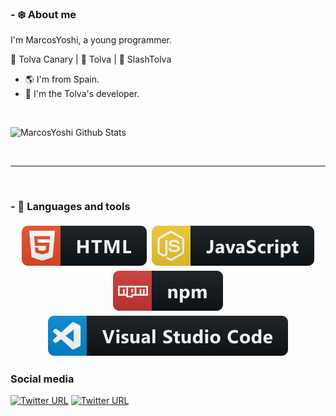 ### - ❄️ About me 
I'm MarcosYoshi, a young programmer. 

🧡 Tolva Canary | 🥇 Tolva | 💙 SlashTolva

- 🌎 I'm from Spain.
- 💎 I'm the Tolva's developer. 

<br />

![MarcosYoshi Github Stats](https://github-readme-stats.vercel.app/api?username=MarcosYoshi&show_icons=true&title_color=fff&icon_color=79ff97&text_color=9f9f9f&bg_color=151515)

<br />

*************

<br />

### - 🔧 Languages and tools

<p align="center">
 <img src="https://raw.githubusercontent.com/8bithemant/8bithemant/master/svg/dev/languages/html.svg" alt="Twitter" style="vertical-align:top; margin:4px"><img src="https://raw.githubusercontent.com/8bithemant/8bithemant/master/svg/dev/languages/js.svg" alt="Twitter" style="vertical-align:top; margin:4px"><img src="https://raw.githubusercontent.com/8bithemant/8bithemant/master/svg/dev/services/npm.svg" alt="Twitter" style="vertical-align:top; margin:4px"><img src="https://raw.githubusercontent.com/8bithemant/8bithemant/master/svg/dev/tools/visualstudio_code.svg" alt="Twitter" style="vertical-align:top; margin:4px">

</p>

### Social media

[![Twitter URL](https://img.shields.io/twitter/url?color=%231DA1F2&label=follow&logo=twitter&logoColor=%231DA1F2&style=flat-square&url=https%3A%2F%2Fwww.reddit.com%2Fuser%2FFatChicken277)](https://twitter.com/MarcosYoshi_)
[![Twitter URL](https://img.shields.io/twitter/url?color=yellow&label=follow&logo=discord&logoColor=yellow&style=flat-square&url=https%3A%2F%2Fdiscord.com%3A%2F%2)](https://discord.com/users/527057273219186698)
